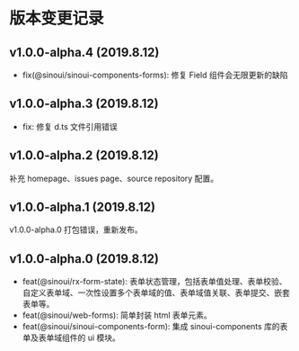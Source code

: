 # 版本变更记录

## v1.0.0-alpha.4 (2019.8.12)

- fix(@sinoui/sinoui-components-forms): 修复 Field 组件会无限更新的缺陷

## v1.0.0-alpha.3 (2019.8.12)

- fix: 修复 d.ts 文件引用错误

## v1.0.0-alpha.2 (2019.8.12)

补充 homepage、issues page、source repository 配置。

## v1.0.0-alpha.1 (2019.8.12)

v1.0.0-alpha.0 打包错误，重新发布。

## v1.0.0-alpha.0 (2019.8.12)

- feat(@sinoui/rx-form-state): 表单状态管理，包括表单值处理、表单校验、自定义表单域、一次性设置多个表单域的值、表单域值关联、表单提交、嵌套表单等。
- feat(@sinoui/web-forms): 简单封装 html 表单元素。
- feat(@sinoui/sinoui-components-form): 集成 sinoui-components 库的表单及表单域组件的 ui 模块。
